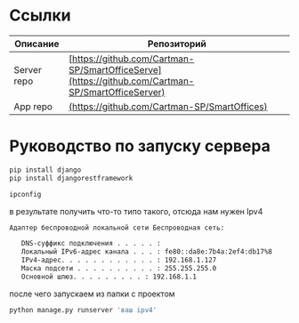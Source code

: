 # Ссылки
| Описание | Репозиторий |
| ------ | ------ |
| Server repo | [https://github.com/Cartman-SP/SmartOfficeServe](https://github.com/Cartman-SP/SmartOfficeServer) |
| App repo | [(https://github.com/Cartman-SP/SmartOffices) ](https://github.com/Cartman-SP/SmartOffices)|
# Руководство по запуску сервера
```sh
pip install django
pip install djangorestframework
```
```sh
ipconfig
```
в результате получить что-то типо такого, отсюда нам нужен Ipv4
```sh
Адаптер беспроводной локальной сети Беспроводная сеть:

   DNS-суффикс подключения . . . . . :
   Локальный IPv6-адрес канала . . . : fe80::da8e:7b4a:2ef4:db17%8
   IPv4-адрес. . . . . . . . . . . . : 192.168.1.127
   Маска подсети . . . . . . . . . . : 255.255.255.0
   Основной шлюз. . . . . . . . . : 192.168.1.1

```
после чего запускаем из папки с проектом
```sh
python manage.py runserver 'ваш ipv4'
```
